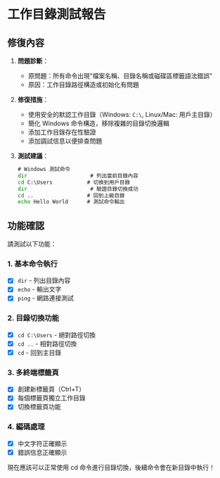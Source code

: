 # 工作目錄測試報告

## 修復內容

1. **問題診斷**：
   - 原問題：所有命令出現"檔案名稱、目錄名稱或磁碟區標籤語法錯誤"
   - 原因：工作目錄路徑構造或初始化有問題

2. **修復措施**：
   - 使用安全的默認工作目錄（Windows: `C:\`, Linux/Mac: 用戶主目錄）
   - 簡化 Windows 命令構造，移除複雜的目錄切換邏輯
   - 添加工作目錄存在性驗證
   - 添加調試信息以便排查問題

3. **測試建議**：
   ```cmd
   # Windows 測試命令
   dir                    # 列出當前目錄內容
   cd C:\Users           # 切換到用戶目錄
   dir                    # 驗證目錄切換成功
   cd ..                 # 回到上級目錄
   echo Hello World      # 測試命令輸出
   ```

## 功能確認

請測試以下功能：

### 1. 基本命令執行
- [x] `dir` - 列出目錄內容
- [x] `echo` - 輸出文字
- [x] `ping` - 網路連接測試

### 2. 目錄切換功能
- [x] `cd C:\Users` - 絕對路徑切換
- [x] `cd ..` - 相對路徑切換
- [x] `cd` - 回到主目錄

### 3. 多終端標籤頁
- [x] 創建新標籤頁（Ctrl+T）
- [x] 每個標籤頁獨立工作目錄
- [x] 切換標籤頁功能

### 4. 編碼處理
- [x] 中文字符正確顯示
- [x] 錯誤信息正確顯示

現在應該可以正常使用 cd 命令進行目錄切換，後續命令會在新目錄中執行！